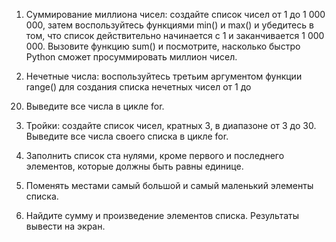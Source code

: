 1) Суммирование миллиона чисел: создайте список чисел от 1
до 1 000 000, затем воспользуйтесь функциями min() и max() и
убедитесь в том, что список действительно начинается с 1 и
заканчивается 1 000 000. Вызовите функцию sum() и
посмотрите, насколько быстро Python сможет просуммировать
миллион чисел.

2) Нечетные числа: воспользуйтесь третьим аргументом
функции range() для создания списка нечетных чисел от 1 до
20. Выведите все числа в цикле for.

3) Тройки: создайте список чисел, кратных 3, в диапазоне от 3
до 30. Выведите все числа своего списка в цикле for.
4) Заполнить список ста нулями, кроме первого и последнего
элементов, которые должны быть равны единице.

5) Поменять местами самый большой и самый маленький
элементы списка.

6) Найдите сумму и произведение элементов списка.
Результаты вывести на экран.
